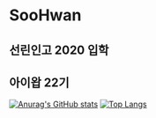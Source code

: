# SooHwan
## 선린인고 2020 입학
## 아이왑 22기

[![Anurag's GitHub stats](https://github-readme-stats.vercel.app/api?username=SooHwanIT&show_icons=true&theme=buefy)](https://github.com/anuraghazra/github-readme-stats)
[![Top Langs](https://github-readme-stats.vercel.app/api/top-langs/?username=SoohwanIT&layout=compact)](https://github.com/anuraghazra/github-readme-stats)
